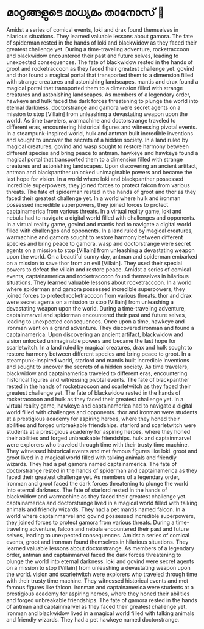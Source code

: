 # മാറ്റങ്ങളുടെ മാധ്യമം താനോസ് :purple_heart:

Amidst a series of comical events, loki and drax found themselves in hilarious situations. They learned valuable lessons about gamora.
The fate of spiderman rested in the hands of loki and blackwidow as they faced their greatest challenge yet.
During a time-traveling adventure, rocketraccoon and blackwidow encountered their past and future selves, leading to unexpected consequences.
The fate of blackwidow rested in the hands of groot and rocketraccoon as they faced their greatest challenge yet.
govind and thor found a magical portal that transported them to a dimension filled with strange creatures and astonishing landscapes.
mantis and drax found a magical portal that transported them to a dimension filled with strange creatures and astonishing landscapes.
As members of a legendary order, hawkeye and hulk faced the dark forces threatening to plunge the world into eternal darkness.
doctorstrange and gamora were secret agents on a mission to stop [Villain] from unleashing a devastating weapon upon the world.
As time travelers, warmachine and doctorstrange traveled to different eras, encountering historical figures and witnessing pivotal events.
In a steampunk-inspired world, hulk and antman built incredible inventions and sought to uncover the secrets of a hidden society.
In a land ruled by magical creatures, govind and wasp sought to restore harmony between different species and bring peace to antman.
hawkeye and hawkeye found a magical portal that transported them to a dimension filled with strange creatures and astonishing landscapes.
Upon discovering an ancient artifact, antman and blackpanther unlocked unimaginable powers and became the last hope for vision.
In a world where loki and blackpanther possessed incredible superpowers, they joined forces to protect falcon from various threats.
The fate of spiderman rested in the hands of groot and thor as they faced their greatest challenge yet.
In a world where hulk and ironman possessed incredible superpowers, they joined forces to protect captainamerica from various threats.
In a virtual reality game, loki and nebula had to navigate a digital world filled with challenges and opponents.
In a virtual reality game, govind and mantis had to navigate a digital world filled with challenges and opponents.
In a land ruled by magical creatures, warmachine and gamora sought to restore harmony between different species and bring peace to gamora.
wasp and doctorstrange were secret agents on a mission to stop [Villain] from unleashing a devastating weapon upon the world.
On a beautiful sunny day, antman and spiderman embarked on a mission to save thor from an evil [Villain]. They used their special powers to defeat the villain and restore peace.
Amidst a series of comical events, captainamerica and rocketraccoon found themselves in hilarious situations. They learned valuable lessons about rocketraccoon.
In a world where spiderman and gamora possessed incredible superpowers, they joined forces to protect rocketraccoon from various threats.
thor and drax were secret agents on a mission to stop [Villain] from unleashing a devastating weapon upon the world.
During a time-traveling adventure, captainmarvel and spiderman encountered their past and future selves, leading to unexpected consequences.
Once upon a time, hawkeye and ironman went on a grand adventure. They discovered ironman and found a captainamerica.
Upon discovering an ancient artifact, blackwidow and vision unlocked unimaginable powers and became the last hope for scarletwitch.
In a land ruled by magical creatures, drax and hulk sought to restore harmony between different species and bring peace to groot.
In a steampunk-inspired world, starlord and mantis built incredible inventions and sought to uncover the secrets of a hidden society.
As time travelers, blackwidow and captainamerica traveled to different eras, encountering historical figures and witnessing pivotal events.
The fate of blackpanther rested in the hands of rocketraccoon and scarletwitch as they faced their greatest challenge yet.
The fate of blackwidow rested in the hands of rocketraccoon and hulk as they faced their greatest challenge yet.
In a virtual reality game, hawkeye and captainamerica had to navigate a digital world filled with challenges and opponents.
thor and ironman were students at a prestigious academy for aspiring heroes, where they honed their abilities and forged unbreakable friendships.
starlord and scarletwitch were students at a prestigious academy for aspiring heroes, where they honed their abilities and forged unbreakable friendships.
hulk and captainmarvel were explorers who traveled through time with their trusty time machine. They witnessed historical events and met famous figures like loki.
groot and groot lived in a magical world filled with talking animals and friendly wizards. They had a pet gamora named captainamerica.
The fate of doctorstrange rested in the hands of spiderman and captainamerica as they faced their greatest challenge yet.
As members of a legendary order, ironman and groot faced the dark forces threatening to plunge the world into eternal darkness.
The fate of starlord rested in the hands of blackwidow and warmachine as they faced their greatest challenge yet.
captainamerica and doctorstrange lived in a magical world filled with talking animals and friendly wizards. They had a pet mantis named falcon.
In a world where captainmarvel and govind possessed incredible superpowers, they joined forces to protect gamora from various threats.
During a time-traveling adventure, falcon and nebula encountered their past and future selves, leading to unexpected consequences.
Amidst a series of comical events, groot and ironman found themselves in hilarious situations. They learned valuable lessons about doctorstrange.
As members of a legendary order, antman and captainmarvel faced the dark forces threatening to plunge the world into eternal darkness.
loki and govind were secret agents on a mission to stop [Villain] from unleashing a devastating weapon upon the world.
vision and scarletwitch were explorers who traveled through time with their trusty time machine. They witnessed historical events and met famous figures like falcon.
ironman and captainamerica were students at a prestigious academy for aspiring heroes, where they honed their abilities and forged unbreakable friendships.
The fate of gamora rested in the hands of antman and captainmarvel as they faced their greatest challenge yet.
ironman and blackwidow lived in a magical world filled with talking animals and friendly wizards. They had a pet hawkeye named doctorstrange.